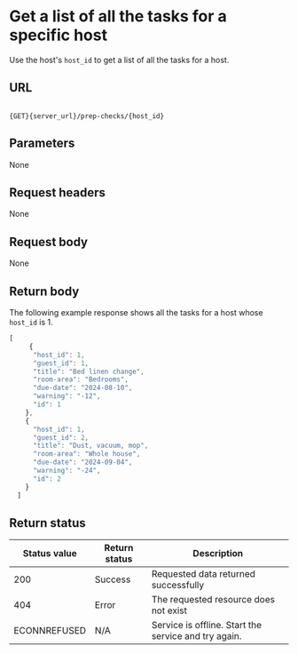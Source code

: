 # Get a list of all the tasks for a specific host

Use the host's `host_id` to get a list of all the tasks for a host.

## URL

```shell

{GET}{server_url}/prep-checks/{host_id}
```

## Parameters

None

## Request headers

None

## Request body

None

## Return body

The following example response shows all the tasks for a host whose `host_id` is 1.

```js
[
     {
      "host_id": 1,
      "guest_id": 1,
      "title": "Bed linen change",
      "room-area": "Bedrooms",
      "due-date": "2024-08-10",
      "warning": "-12",
      "id": 1
    },
    {
      "host_id": 1,
      "guest_id": 2,
      "title": "Dust, vacuum, mop",
      "room-area": "Whole house",
      "due-date": "2024-09-04",
      "warning": "-24",
      "id": 2
    }
  ]
```

## Return status

| Status value | Return status | Description |
| ------------- | ----------- | ----------- |
| 200 | Success | Requested data returned successfully |
| 404 | Error | The requested resource does not exist |
| ECONNREFUSED | N/A | Service is offline. Start the service and try again. |
